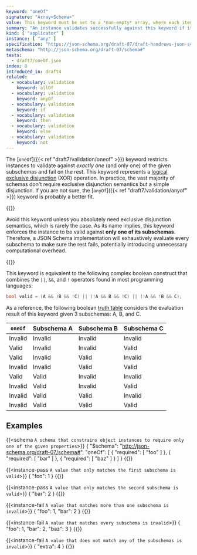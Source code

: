 ```yaml
---
keyword: "oneOf"
signature: "Array<Schema>"
value: This keyword must be set to a *non-empty* array, where each item is a valid JSON Schema
summary: "An instance validates successfully against this keyword if it validates successfully against exactly one schema defined by this keyword's value."
kind: [ "applicator" ]
instance: [ "any" ]
specification: "https://json-schema.org/draft-07/draft-handrews-json-schema-validation-01#rfc.section.6.7.3"
metaschema: "http://json-schema.org/draft-07/schema#"
tests:
  - draft7/oneOf.json
index: 8
introduced_in: draft4
related:
  - vocabulary: validation
    keyword: allOf
  - vocabulary: validation
    keyword: anyOf
  - vocabulary: validation
    keyword: if
  - vocabulary: validation
    keyword: then
  - vocabulary: validation
    keyword: else
  - vocabulary: validation
    keyword: not
---
```


The [`oneOf`]({{< ref "draft7/validation/oneof" >}}) keyword restricts
instances to validate against _exactly one_ (and only one) of the given
subschemas and fail on the rest. This keyword represents a [logical exclusive
disjunction](https://en.wikipedia.org/wiki/Exclusive_or) (XOR) operation.  In
practice, the vast majority of schemas don't require exclusive disjunction
semantics but a simple disjunction. If you are not sure, the [`anyOf`]({{< ref
"draft7/validation/anyof" >}}) keyword is probably a better fit.

{{<common-pitfall>}}

Avoid this keyword unless you absolutely need exclusive disjunction
semantics, which is rarely the case. As its name implies, this keyword
enforces the instance to be valid against **only one of its subschemas**.
Therefore, a JSON Schema implementation will exhaustively evaluate every
subschema to make sure the rest fails, potentially introducing unnecessary
computational overhead.

{{</common-pitfall>}}

This keyword is equivalent to the following complex boolean construct that
combines the `||`, `&&`, and `!` operators found in most programming
languages:

```c
bool valid = (A && !B && !C) || (!A && B && !C) || (!A && !B && C);
```

As a reference, the following boolean [truth
table](https://en.wikipedia.org/wiki/Truth_table) considers the evaluation
result of this keyword given 3 subschemas: A, B, and C.

<table class="table table-borderless border">
  <thead>
    <tr class="table-light">
      <th><code>oneOf</code></th>
      <th>Subschema A</th>
      <th>Subschema B</th>
      <th>Subschema C</th>
    </tr>
  </thead>
  <tbody>
    <tr class="table-danger">
      <td class="fw-bold"><i class="bi bi-x-circle-fill me-1"></i> Invalid</td>
      <td><i class="bi bi-x-circle"></i> Invalid</td>
      <td><i class="bi bi-x-circle"></i> Invalid</td>
      <td><i class="bi bi-x-circle"></i> Invalid</td>
    </tr>
    <tr class="table-success">
      <td class="fw-bold"><i class="bi bi-check-circle-fill me-1"></i> Valid</td>
      <td><i class="bi bi-x-circle"></i> Invalid</td>
      <td><i class="bi bi-x-circle"></i> Invalid</td>
      <td><i class="bi bi-check-circle"></i> Valid</td>
    </tr>
    <tr class="table-success">
      <td class="fw-bold"><i class="bi bi-check-circle-fill me-1"></i> Valid</td>
      <td><i class="bi bi-x-circle"></i> Invalid</td>
      <td><i class="bi bi-check-circle"></i> Valid</td>
      <td><i class="bi bi-x-circle"></i> Invalid</td>
    </tr>
    <tr class="table-danger">
      <td class="fw-bold"><i class="bi bi-x-circle-fill me-1"></i> Invalid</td>
      <td><i class="bi bi-x-circle"></i> Invalid</td>
      <td><i class="bi bi-check-circle"></i> Valid</td>
      <td><i class="bi bi-check-circle"></i> Valid</td>
    </tr>
    <tr class="table-success">
      <td class="fw-bold"><i class="bi bi-check-circle-fill me-1"></i> Valid</td>
      <td><i class="bi bi-check-circle"></i> Valid</td>
      <td><i class="bi bi-x-circle"></i> Invalid</td>
      <td><i class="bi bi-x-circle"></i> Invalid</td>
    </tr>
    <tr class="table-danger">
      <td class="fw-bold"><i class="bi bi-x-circle-fill me-1"></i> Invalid</td>
      <td><i class="bi bi-check-circle"></i> Valid</td>
      <td><i class="bi bi-x-circle"></i> Invalid</td>
      <td><i class="bi bi-check-circle"></i> Valid</td>
    </tr>
    <tr class="table-danger">
      <td class="fw-bold"><i class="bi bi-x-circle-fill me-1"></i> Invalid</td>
      <td><i class="bi bi-check-circle"></i> Valid</td>
      <td><i class="bi bi-check-circle"></i> Valid</td>
      <td><i class="bi bi-x-circle"></i> Invalid</td>
    </tr>
    <tr class="table-danger">
      <td class="fw-bold"><i class="bi bi-x-circle-fill me-1"></i> Invalid</td>
      <td><i class="bi bi-check-circle"></i> Valid</td>
      <td><i class="bi bi-check-circle"></i> Valid</td>
      <td><i class="bi bi-check-circle"></i> Valid</td>
    </tr>
  </tbody>
</table>

## Examples

{{<schema `A schema that constrains object instances to require only one of the given properties`>}}
{
  "$schema": "http://json-schema.org/draft-07/schema#",
  "oneOf": [
    { "required": [ "foo" ] },
    { "required": [ "bar" ] },
    { "required": [ "baz" ] }
  ]
}
{{</schema>}}

{{<instance-pass `A value that only matches the first subschema is valid`>}}
{ "foo": 1 }
{{</instance-pass>}}

{{<instance-pass `A value that only matches the second subschema is valid`>}}
{ "bar": 2 }
{{</instance-pass>}}

{{<instance-fail `A value that matches more than one subschema is invalid`>}}
{ "foo": 1, "bar": 2 }
{{</instance-fail>}}

{{<instance-fail `A value that matches every subschema is invalid`>}}
{ "foo": 1, "bar": 2, "baz": 3 }
{{</instance-fail>}}

{{<instance-fail `A value that does not match any of the subschemas is invalid`>}}
{ "extra": 4 }
{{</instance-fail>}}
